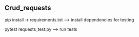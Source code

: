 ## Crud_requests

pip install -r requirements.txt  --> install dependencies for testing

pytest requests_test.py --> run tests
